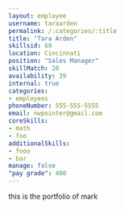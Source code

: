 ```yaml
--- 
layout: employee 
username: taraarden
permalink: /:categories/:title 
title: "Tara Arden" 
skillsid: 69 
location: Cincinnati
position: "Sales Manager"
skillMatch: 20
availability: 39
internal: true
categories: 
- employees
phoneNumber: 555-555-5555 
email: nwpointer@gmail.com
coreSkills:
- math 
- foo
additionalSkills:
- fooo
- bar
manage: false
"pay grade": 400
---
```


this is the portfolio of mark